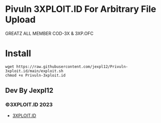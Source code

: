 # Pivuln 3XPLOIT.ID For Arbitrary File Upload

GREATZ ALL MEMBER COD-3X & 3XP.OFC

# Install

```
wget https://raw.githubusercontent.com/jexpl12/Privuln-3xploit.id/main/exploit.sh
chmod +x Privuln-3xploit.id
```

<h2>Dev By Jexpl12</h2
<p>
<h3>©3XPLOIT.ID 2023</h3>
  
- [3XPLOIT.ID](https://github.com/3XPLOITID)
